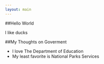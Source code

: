 ```yaml
---
layout: main
---
```


##Hello World

I like ducks

##My Thoughts on Goverment

* I love The Department of Education
* My least favorite is National Parks Services
